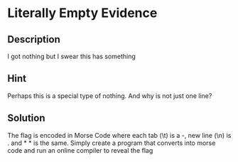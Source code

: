 # Literally Empty Evidence

## Description

I got nothing but I swear this has something 

## Hint

Perhaps this is a special type of nothing. And why is not just one line? 

## Solution

The flag is encoded in Morse Code where each tab (\t) is a -, new line (\n) is . and \* \* is the same. Simply create a program that converts into morse code and run an online compiler to reveal the flag
